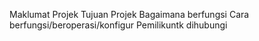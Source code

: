 Maklumat Projek
Tujuan Projek
Bagaimana berfungsi
Cara berfungsi/beroperasi/konfigur
Pemilikuntk dihubungi